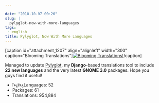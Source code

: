 ```yaml
---

date: "2010-10-07 00:26"
slug: |
  pylyglot-now-with-more-languages
tags:
 - english
title: Pylyglot, Now With More Languages
---
```


\[caption id="attachment_1207" align="alignleft" width="300"
caption="Blooming Translations"\][![Blooming
Translations](http://www.ogmaciel.com/wp-content/uploads/2010/10/2459439697_4f383f7212-300x199.jpg)](http://www.ogmaciel.com/wp-content/uploads/2010/10/2459439697_4f383f7212.jpg)\[/caption\]

Managed to update [Pylyglot](http://pylyglot.org), my **Django**-based
translations tool to include **22 new languages** and the very latest
**GNOME 3.0** packages. Hope you guys find it useful!

-   ï»¿ï»¿Languages: 52
-   Packages: 61
-   Translations: 954,884

